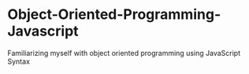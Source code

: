 # Object-Oriented-Programming-Javascript
Familiarizing myself with object oriented programming using JavaScript Syntax
